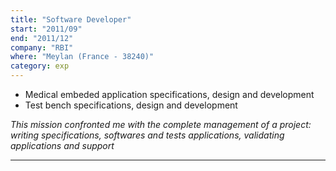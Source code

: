 ```yaml
---
title: "Software Developer"
start: "2011/09"
end: "2011/12"
company: "RBI"
where: "Meylan (France - 38240)"
category: exp
---
```


- Medical embeded application specifications, design and development
- Test bench specifications, design and development

*This mission confronted me with the complete management of a project: writing specifications, softwares and tests applications, validating applications and support*

------------------------
